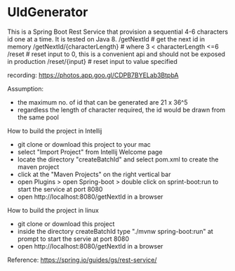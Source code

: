 # UIdGenerator

This is a Spring Boot Rest Service that provision a sequential 4-6 characters id one at a time. It is tested on Java 8.
/getNextId                    # get the next id in memory
/getNextId/{characterLength}  # where  3 < characterLength <=6
/reset                        # reset input to 0, this is a convenient api and should not be exposed in production
/reset/{input}                # reset input to value specified

recording: https://photos.app.goo.gl/CDPB7BYELab3BtpbA

Assumption: 
* the maximum no. of id that can be generated are 21 x 36^5
* regardless the length of character required, the id would be drawn from the same pool

How to build the project in Intellij
- git clone or download this project to your mac
- select "Import Project" from Intellij Welcome page
- locate the directory "createBatchId" and select pom.xml to create the maven project
- click at the "Maven Projects" on the right vertical bar
- open Plugins > open Spring-boot > double click on sprint-boot:run to start the service at port 8080
- open http://localhost:8080/getNextId in a browser

How to build the project in linux
- git clone or download this project
- inside the directory createBatchId type "./mvnw spring-boot:run" at prompt to start the servie at port 8080
- open http://localhost:8080/getNextId in a browser

Reference: 
https://spring.io/guides/gs/rest-service/


